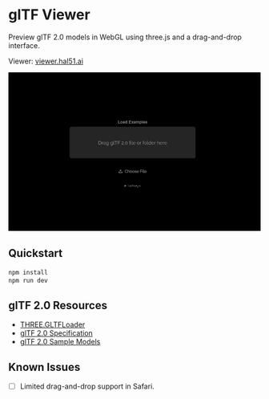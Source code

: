 # glTF Viewer

Preview glTF 2.0 models in WebGL using three.js and a drag-and-drop interface.

Viewer: [viewer.hal51.ai](https://viewer.hal51.ai)


![screenshot](./assets/screenshot.png)

## Quickstart

```
npm install
npm run dev
```

## glTF 2.0 Resources

- [THREE.GLTFLoader](https://threejs.org/docs/#examples/en/loaders/GLTFLoader)
- [glTF 2.0 Specification](https://github.com/KhronosGroup/glTF/blob/master/specification/2.0/README.md)
- [glTF 2.0 Sample Models](https://github.com/KhronosGroup/glTF-Sample-Models/tree/master/2.0/)

## Known Issues

- [ ] Limited drag-and-drop support in Safari.
